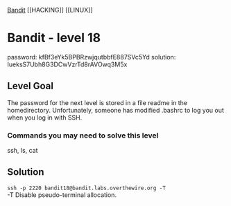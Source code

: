 
[Bandit](Bandit.md)     [[HACKING]]     [[LINUX]]

# Bandit - level 18  

password: kfBf3eYk5BPBRzwjqutbbfE887SVc5Yd
solution: IueksS7Ubh8G3DCwVzrTd8rAVOwq3M5x 

## Level Goal  

The password for the next level is stored in a file readme in the homedirectory.
Unfortunately, someone has modified .bashrc to log you out when you log in with
SSH.

### Commands you may need to solve this level
ssh, ls, cat

## Solution

`ssh -p 2220 bandit18@bandit.labs.overthewire.org -T`  
-T   Disable pseudo-terminal allocation.

